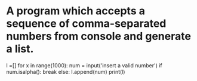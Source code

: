 # A program which accepts a sequence of comma-separated numbers from console and generate a list.

l =[]
for x in range(1000):
    num = input('insert a valid number')
    if num.isalpha():
        break
    else:
        l.append(num)
print(l)
